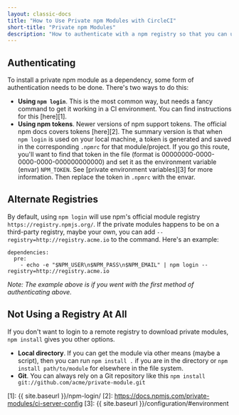 ```yaml
---
layout: classic-docs
title: "How to Use Private npm Modules with CircleCI"
short-title: "Private npm Modules"
description: "How to authenticate with a npm registry so that you can use private npm modules on CircleCI."
---
```


## Authenticating
To install a private npm module as a dependency, some form of authentication 
needs to be done. There's two ways to do this:

* **Using `npm login`**. This is the most common way, but needs a fancy command 
to get it working in a CI environment. You can find instructions for this [here][1].
*  **Using npm tokens**. Newer versions of npm support tokens. The official npm 
docs covers tokens [here][2]. The summary version is that when `npm login` is 
used on your local machine, a token is generated and saved in the corresponding 
`.npmrc` for that module/project. If you go this route, you'll want to find 
that token in the file (format is 00000000-0000-0000-0000-000000000000) and set 
it as the environment variable (envar) `NPM_TOKEN`. See 
[private environment variables][3] for more information. Then replace the token 
in `.npmrc` with the envar.

## Alternate Registries

By default, using `npm login` will use npm's official module registry 
`https://registry.npmjs.org/`. If the private modules happens to be on a 
third-party registry, maybe your own, you can add 
`--registry=http://registry.acme.io` to the command. Here's an example:

```
dependencies:
  pre:
    - echo -e "$NPM_USER\n$NPM_PASS\n$NPM_EMAIL" | npm login --registry=http://registry.acme.io
```

*Note: The example above is if you went with the first method of authenticating above.*


## Not Using a Registry At All

If you don't want to login to a remote registry to download private modules, 
`npm install` gives you other options.

* **Local directory**. If you can get the module via other means (maybe a 
script), then you can run `npm install .` if you are in the directory or `npm 
install path/to/module` for elsewhere in the file system.
* **Git**. You can always rely on a Git repository like this `npm install git://github.com/acme/private-module.git`


[1]: {{ site.baseurl }}/npm-login/ 
[2]: https://docs.npmjs.com/private-modules/ci-server-config
[3]: {{ site.baseurl }}/configuration/#environment
